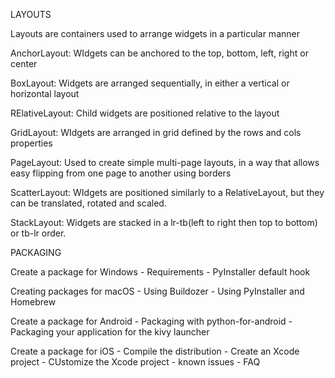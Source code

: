 LAYOUTS

Layouts are containers used to arrange widgets in a particular manner

AnchorLayout:
    WIdgets can be anchored to the top, bottom, left, right or center

BoxLayout:
    Widgets are arranged sequentially, in either a vertical or horizontal layout

RElativeLayout:
    Child widgets are positioned relative to the layout

GridLayout:
    WIdgets are arranged in grid defined by the rows and cols properties

PageLayout:
    Used to create simple multi-page layouts, in a way that allows easy flipping from one page to another using borders

ScatterLayout:
    WIdgets are positioned similarly to a RelativeLayout, but they can be translated, rotated and scaled.

StackLayout:
    Widgets are stacked in a lr-tb(left to right then top to bottom) or tb-lr order.


PACKAGING

Create a package for Windows
    - Requirements
    - PyInstaller default hook

Creating packages for macOS
    - Using Buildozer
    - Using PyInstaller and Homebrew

Create a package for Android
    - Packaging with python-for-android
    - Packaging your application for the kivy launcher

Create a package for iOS
    - Compile the distribution
    - Create an Xcode project
    - CUstomize the Xcode project
    - known issues
    - FAQ

